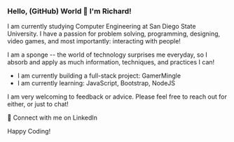 ### Hello, (GitHub) World 👋 I'm Richard!

I am currently studying Computer Engineering at San Diego State University. I have a passion for problem solving, programming, designing, video games, and most importantly: interacting with people!

I am a sponge -- the world of technology surprises me everyday, so I absorb and apply as much information, techniques, and practices I can! 

- I am currently building a full-stack project: GamerMingle
- I am currently learning: JavaScript, Bootstrap, NodeJS

I am very welcoming to feedback or advice. Please feel free to reach out for either, or just to chat!

🤝 Connect with me on LinkedIn

Happy Coding!

<!--
**rmarmito/rmarmito** is a ✨ _special_ ✨ repository because its `README.md` (this file) appears on your GitHub profile.

Here are some ideas to get you started:

- 🔭 I’m currently working on ...
- 🌱 I’m currently learning ...
- 👯 I’m looking to collaborate on ...
- 🤔 I’m looking for help with ...
- 💬 Ask me about ...
- 📫 How to reach me: ...
- 😄 Pronouns: ...
- ⚡ Fun fact: ...
-->
